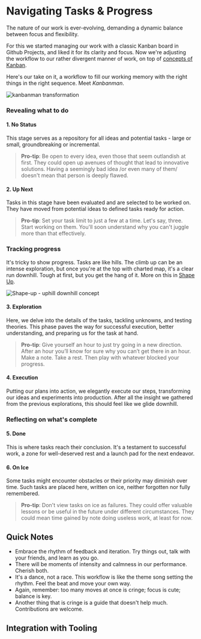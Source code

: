 # Navigating Tasks & Progress

The nature of our work is ever-evolving, demanding a dynamic balance between focus and flexibility. 

For this we started managing our work with a classic Kanban board in Github Projects, and liked it for its clarity and focus. Now we're adjusting the workflow to our rather divergent manner of work, on top of [concepts of Kanban](https://www.youtube.com/shorts/wEN8DINqEss).

Here's our take on it, a workflow to fill our working memory with the right things in the right sequence. Meet _Kanbanman_.

![kanbanman transformation](https://github.com/amotali/konvektion/assets/25614707/15808aad-0ee7-4c1f-8bfc-1c74816994ec)
 
### Revealing what to do

#### 1. No Status

This stage serves as a repository for all ideas and potential tasks - large or small, groundbreaking or incremental.

> **Pro-tip**: Be open to every idea, even those that seem outlandish at first. They could open up avenues of thought that lead to innovative solutions. Having a seemingly bad idea /or even many of them/ doesn't mean that person is deeply flawed.

#### 2. Up Next

Tasks in this stage have been evaluated and are selected to be worked on. They have moved from potential ideas to defined tasks ready for action.

> **Pro-tip**: Set your task limit to just a few at a time. Let's say, three. Start working on them. You'll soon understand why you can't juggle more than that effectively. 

### Tracking progress

It's tricky to show progress. Tasks are like hills. The climb up can be an intense exploration, but once you're at the top with charted map, it's a clear run downhill. Tough at first, but you get the hang of it. More on this in [Shape Up](https://basecamp.com/shapeup).

![Shape-up - uphill downhill concept](https://basecamp.com/assets/books/shapeup/3.4/hill_concept-a0a77c0ebb209b61899b8b4cdb1a315f2807e3fdc2e1d2373e2f19060725f042.png)

#### 3. Exploration

Here, we delve into the details of the tasks, tackling unknowns, and testing theories. This phase paves the way for successful execution, better understanding, and preparing us for the task at hand.

> **Pro-tip**: Give yourself an hour to just try going in a new direction. After an hour you’ll know for sure why you can’t get there in an hour. Make a note. Take a rest. Then play with whatever blocked your progress.

#### 4. Execution

Putting our plans into action, we elegantly execute our steps, transforming our ideas and experiments into production. After all the insight we gathered from the previous explorations, this should feel like we glide downhill. 

### Reflecting on what's complete

#### 5. Done

This is where tasks reach their conclusion. It's a testament to successful work, a zone for well-deserved rest and a launch pad for the next endeavor.

#### 6. On Ice

Some tasks might encounter obstacles or their priority may diminish over time. Such tasks are placed here, written on ice, neither forgotten nor fully remembered.

> **Pro-tip**: Don't view tasks on ice as failures. They could offer valuable lessons or be useful in the future under different circumstances. They could mean time gained by note doing useless work, at least for now.

## Quick Notes

- Embrace the rhythm of feedback and iteration. Try things out, talk with your friends, and learn as you go. 
- There will be moments of intensity and calmness in our performance. Cherish both.
- It's a dance, not a race. This workflow is like the theme song setting the rhythm. Feel the beat and move your own way.
- Again, remember: too many moves at once is cringe; focus is cute; balance is key. 
- Another thing that is cringe is a guide that doesn't help much. Contributions are welcome.

## Integration with Tooling
